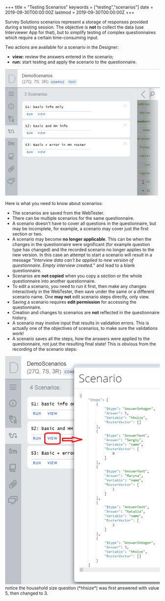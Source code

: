 +++
title = "Testing Scenarios"
keywords = ["testing","scenarios"]
date = 2019-09-30T00:00:00Z
lastmod = 2019-09-30T00:00:00Z
+++

Survey Solutions scenarios represent a storage of responses provided during a 
testing session. The objective is **not** to collect the data (use Interviewer App 
for that), but to simplify testing of complex questionnaires which require a 
certain time-consuming input.

Two actions are available for a scenario in the Designer:

- **view:** review the answers entered in the scenario;
- **run:** start testing and apply the scenario to the questionnaire.

<CENTER><IMG src="images/scenarios.png" width=640></CENTER>

Here is what you need to know about scenarios:

- The scenarios are saved from the WebTester.
- There can be multiple scenarios for the same questionnaire.
- A scenario doesn't have to cover all questions in the questionnaire, but may be
incomplete, for example, a scenario may cover just the first section or two.
- A scenario may become **no longer applicable**. This can be when the changes in the
questionnaire were significant (for example question type has changed) and the
recorded scenario no longer applies to the new version. In this case an attempt to
start a scenario will result in a message "*Interview data can't be applied to new
version of questionnaire. Empty interview created.*" and lead to a blank
questionnaire.
- Scenarios are **not copied** when you copy a section or the whole questionnaire
into another questionnaire.
- To edit a scenario, you need to run it first, then make any changes interactively
in the WebTester, then save under the same or a different scenario name. 
One **may not** edit scenario steps directly, only view.
- Saving a scenario requires **edit permission** for accessing the questionnaire.
- Creation and changes to scenarios are **not** reflected in the questionnaire history.
- A scenario may involve input that results in validation errors. This is actually
one of the objectives of scenarios, to make sure the validations work!
- A scenario saves all the steps, how the answers were applied to the questionnaire,
not just the resulting final state! This is obvious from the recording of the
scenario steps:
<CENTER><IMG src="images/scenarios3.png" width=640></CENTER>
notice the household size question (*hhsize*) was first answered with value 5, then 
changed to 3.





